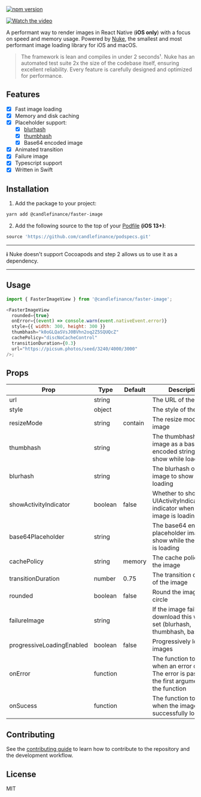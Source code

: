 [![npm version](https://badge.fury.io/js/@candlefinance%2Ffaster-image.svg)](https://badge.fury.io/js/@candlefinance%2Ffaster-image)

[![Watch the video](https://user-images.githubusercontent.com/12258850/227793826-c568d6b4-7cee-4c9f-b1ac-1beef3a2b3c5.png)](https://user-images.githubusercontent.com/12258850/227793749-d231199d-6058-4e6a-bb07-51b0ebfe9db5.mp4)

A performant way to render images in React Native (**iOS only**) with a focus on speed and memory usage. Powered by [Nuke](https://github.com/kean/nuke), the smallest and most performant image loading library for iOS and macOS.

> The framework is lean and compiles in under 2 seconds¹. Nuke has an automated test suite 2x the size of the codebase itself, ensuring excellent reliability. Every feature is carefully designed and optimized for performance.

## Features

- [x] Fast image loading
- [x] Memory and disk caching
- [x] Placeholder support:
  - [x] [blurhash](https://github.com/woltapp/blurhash)
  - [x] [thumbhash](https://github.com/evanw/thumbhash)
  - [x] Base64 encoded image
- [x] Animated transition
- [x] Failure image
- [x] Typescript support
- [x] Written in Swift

## Installation

1. Add the package to your project:

```sh
yarn add @candlefinance/faster-image
```

2. Add the following source to the top of your [Podfile](./example/ios/Podfile) **(iOS 13+)**:

```ruby
source 'https://github.com/candlefinance/podspecs.git'
```

---

**ℹ️**
Nuke doesn't support Cocoapods and step 2 allows us to use it as a dependency.

---

## Usage

```js
import { FasterImageView } from '@candlefinance/faster-image';

<FasterImageView
  rounded={true}
  onError={(event) => console.warn(event.nativeEvent.error)}
  style={{ width: 300, height: 300 }}
  thumbhash="k0oGLQaSVsJ0BVhn2oq2Z5SQUQcZ"
  cachePolicy="discNoCacheControl"
  transitionDuration={0.3}
  url="https://picsum.photos/seed/3240/4000/3000"
/>;
```

## Props

| Prop                      | Type     | Default | Description                                                                                          |
| ------------------------- | -------- | ------- | ---------------------------------------------------------------------------------------------------- |
| url                       | string   |         | The URL of the image                                                                                 |
| style                     | object   |         | The style of the image                                                                               |
| resizeMode                | string   | contain | The resize mode of the image                                                                         |
| thumbhash                 | string   |         | The thumbhash of the image as a base64 encoded string to show while loading                          |
| blurhash                  | string   |         | The blurhash of the image to show while loading                                                      |
| showActivityIndicator     | boolean  | false   | Whether to show the UIActivityIndicatorView indicator when the image is loading                      |
| base64Placeholder         | string   |         | The base64 encoded placeholder image to show while the image is loading                              |
| cachePolicy               | string   | memory  | The cache policy of the image                                                                        |
| transitionDuration        | number   | 0.75    | The transition duration of the image                                                                 |
| rounded                   | boolean  | false   | Round the image into a circle                                                                        |
| failureImage              | string   |         | If the image fails to download this will be set (blurhash, thumbhash, base64)                        |
| progressiveLoadingEnabled | boolean  | false   | Progressively load images                                                                            |
| onError                   | function |         | The function to call when an error occurs. The error is passed as the first argument of the function |
| onSucess                  | function |         | The function to call when the image is successfully loaded                                           |

## Contributing

See the [contributing guide](CONTRIBUTING.md) to learn how to contribute to the repository and the development workflow.

## License

MIT
